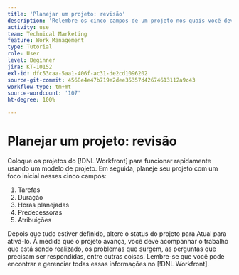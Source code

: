 ```yaml
---
title: 'Planejar um projeto: revisão'
description: 'Relembre os cinco campos de um projeto nos quais você deve se concentrar ao planejar um projeto: tarefas, duração, horas planejadas, predecessores e atribuições.'
activity: use
team: Technical Marketing
feature: Work Management
type: Tutorial
role: User
level: Beginner
jira: KT-10152
exl-id: dfc53caa-5aa1-406f-ac31-de2cd1096202
source-git-commit: 4568e4e47b719e2dee35357d42674613112a9c43
workflow-type: tm+mt
source-wordcount: '107'
ht-degree: 100%

---
```


# Planejar um projeto: revisão

Coloque os projetos do [!DNL  Workfront] para funcionar rapidamente usando um modelo de projeto. Em seguida, planeje seu projeto com um foco inicial nesses cinco campos:

1. Tarefas
1. Duração
1. Horas planejadas
1. Predecessoras
1. Atribuições

Depois que tudo estiver definido, altere o status do projeto para Atual para ativá-lo. À medida que o projeto avança, você deve acompanhar o trabalho que está sendo realizado, os problemas que surgem, as perguntas que precisam ser respondidas, entre outras coisas. Lembre-se que você pode encontrar e gerenciar todas essas informações no [!DNL Workfront].

<!--
footer urls for the LP
Plan a project 
Edit projects
Overview of the project planned start date
Overview of the project planned completion date
Tasks overview
Task duration and duration types 
Use task predecessors 
Modify multiple user assignments in a task list
Notifications: Information about work assigned to me 
-->
